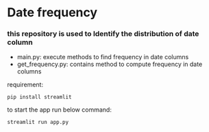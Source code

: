 # Date frequency #

### this repository is used to Identify the distribution of date column
    
  - main.py: execute methods to find frequency in date columns
  - get_frequency.py: contains method to compute frequency in date columns
 
 requirement:
 
 ```pip install streamlit ```
 
 to start the app run below command:
 
 ```streamlit run app.py ```
